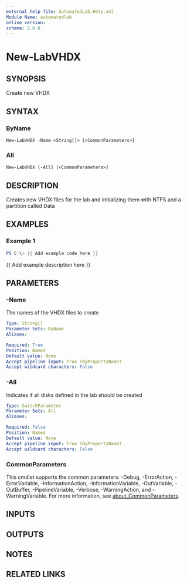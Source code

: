 ```yaml
---
external help file: AutomatedLab.Help.xml
Module Name: automatedlab
online version:
schema: 2.0.0
---
```


# New-LabVHDX

## SYNOPSIS
Create new VHDX

## SYNTAX

### ByName
```
New-LabVHDX -Name <String[]> [<CommonParameters>]
```

### All
```
New-LabVHDX [-All] [<CommonParameters>]
```

## DESCRIPTION
Creates new VHDX files for the lab and initializing them with NTFS and a partition called Data

## EXAMPLES

### Example 1
```powershell
PS C:\> {{ Add example code here }}
```

{{ Add example description here }}

## PARAMETERS

### -Name
The names of the VHDX files to create

```yaml
Type: String[]
Parameter Sets: ByName
Aliases:

Required: True
Position: Named
Default value: None
Accept pipeline input: True (ByPropertyName)
Accept wildcard characters: False
```

### -All
Indicates if all disks defined in the lab should be created

```yaml
Type: SwitchParameter
Parameter Sets: All
Aliases:

Required: False
Position: Named
Default value: None
Accept pipeline input: True (ByPropertyName)
Accept wildcard characters: False
```

### CommonParameters
This cmdlet supports the common parameters: -Debug, -ErrorAction, -ErrorVariable, -InformationAction, -InformationVariable, -OutVariable, -OutBuffer, -PipelineVariable, -Verbose, -WarningAction, and -WarningVariable. For more information, see [about_CommonParameters](http://go.microsoft.com/fwlink/?LinkID=113216).

## INPUTS

## OUTPUTS

## NOTES

## RELATED LINKS
